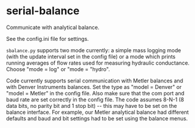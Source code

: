 serial-balance
==============

Communicate with analytical balance.

See the config.ini file for settings.

`sbalance.py` supports two mode currently: a simple mass logging mode (with the update interval set in the config file) or a mode which prints running averages of flow rates used for measuring hydraulic conductance. Choose "mode = log" or "mode = "hydro".

Code currently supports serial communication with Metler balances and with Denver Instruments balances. Set the type as "model = Denver" or "model = Metler" in the config file. Also make sure that the com port and baud rate are set correctly in the config file. The code assumes 8-N-1 (8 data bits, no parity bit and 1 stop bit) -- this may have to be set on the balance interface. For example, our Metler analytical balance had different defaults and baud and bit settings had to be set using the balance menus.
